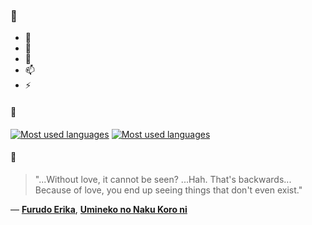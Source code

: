 ### 👋

- 🔭
- 🌱
- 💬
- 📫
- ⚡

#### 🧏

[![Most used languages](https://github-readme-stats-aynah.vercel.app/api/top-langs/?username=aynh&theme=solarized-dark&langs_count=6&layout=compact&hide_title=true)](https://github.com/anuraghazra/github-readme-stats#gh-dark-mode-only)
[![Most used languages](https://github-readme-stats-aynah.vercel.app/api/top-langs/?username=aynh&theme=solarized-light&langs_count=6&layout=compact&hide_title=true)](https://github.com/anuraghazra/github-readme-stats#gh-light-mode-only)

#### 💬

> "...Without love, it cannot be seen? ...Hah. That's backwards... Because of love, you end up seeing things that don't even exist."

&mdash; [**Furudo Erika**](https://myanimelist.net/character.php?q=Furudo%20Erika&cat=character), [**Umineko no Naku Koro ni**](https://myanimelist.net/search/all?q=Umineko%20no%20Naku%20Koro%20ni&cat=all)
